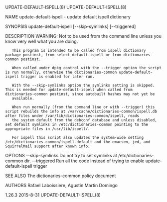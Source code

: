 UPDATE-DEFAULT-ISPELL(8)                                                                                                                                                         UPDATE-DEFAULT-ISPELL(8)

NAME
       update-default-ispell - update default ispell dictionary

SYNOPSIS
        update-default-ispell [--skip-symlinks] [--triggered]

DESCRIPTION
       WARNING: Not to be used from the command line unless you know very well what you are doing.

       This program is intended to be called from ispell dictionary package postinst, from select-default-ispell or from dictionaries-common postinst.

       When called under dpkg control with the --trigger option the script is run normally, otherwise the dictionaries-common update-default-ispell trigger is enabled for later run.

       With the --skip-symlinks option the symlinks setting is skipped.  This is needed for update-default-ispell when called from dictionaries-common postinst, since autobuilt hashes may not yet be
       available.

       When run normally (from the command line or with --trigger) this script rebuilds the info at /var/cache/dictionaries-common/ispell.db after files under /var/lib/dictionaries-common/ispell, reads
       the system default from the debconf database and unless disabled, set default symlinks in /etc/dictionaries-common pointing to the appropriate files in /usr/lib/ispell/.

       For ispell this script also updates the system-wide setting /etc/dictionaries-common/ispell-default and the emacsen, jed, and SquirrelMail support after known info.

OPTIONS
        --skip-symlinks  Do not try to set symlinks at /etc/dictionaries-common dir.
        --triggered      Run all the code instead of trying to enable
                         update-default-ispell trigger

SEE ALSO
       The dictionaries-common policy document

AUTHORS
       Rafael Laboissiere, Agustin Martin Domingo

1.26.3                                                                                          2015-8-31                                                                        UPDATE-DEFAULT-ISPELL(8)
